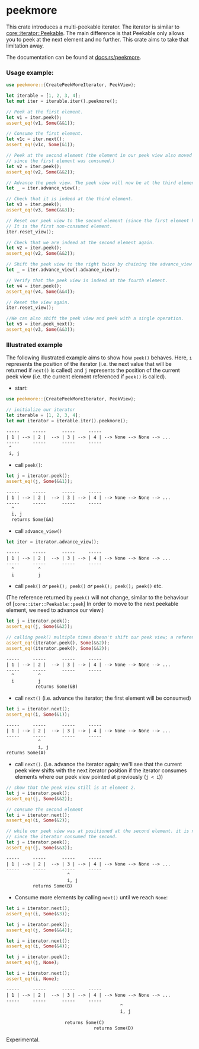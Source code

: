 # peekmore

This crate introduces a multi-peekable iterator.
The iterator is similar to [core::iterator::Peekable](https://doc.rust-lang.org/core/iter/struct.Peekable.html). 
The main difference is that Peekable only allows you to peek at the next element and no further.
This crate aims to take that limitation away.

The documentation can be found at [docs.rs/peekmore](https://docs.rs/peekmore/).

### Usage example:

```rust
use peekmore::{CreatePeekMoreIterator, PeekView};

let iterable = [1, 2, 3, 4];
let mut iter = iterable.iter().peekmore();

// Peek at the first element.
let v1 = iter.peek();
assert_eq!(v1, Some(&&1));

// Consume the first element.
let v1c = iter.next();
assert_eq!(v1c, Some(&1));

// Peek at the second element (the element in our peek view also moved to the second element,
// since the first element was consumed.)
let v2 = iter.peek();
assert_eq!(v2, Some(&&2));

// Advance the peek view. The peek view will now be at the third element.
let _ = iter.advance_view();

// Check that it is indeed at the third element.
let v3 = iter.peek();
assert_eq!(v3, Some(&&3));

// Reset our peek view to the second element (since the first element has been consumed).
// It is the first non-consumed element.
iter.reset_view();

// Check that we are indeed at the second element again.
let v2 = iter.peek();
assert_eq!(v2, Some(&&2));

// Shift the peek view to the right twice by chaining the advance_view method.
let _ = iter.advance_view().advance_view();

// Verify that the peek view is indeed at the fourth element.
let v4 = iter.peek();
assert_eq!(v4, Some(&&4));

// Reset the view again.
iter.reset_view();

//We can also shift the peek view and peek with a single operation.
let v3 = iter.peek_next();
assert_eq!(v3, Some(&&3));
```

### Illustrated example

The following illustrated example aims to show how `peek()` behaves. Here, `i` represents the position
of the iterator (i.e. the next value that will be returned if `next()` is called) and `j`
represents the position of the current peek view (i.e. the current element referenced if
`peek()` is called).

* start:

```rust
use peekmore::{CreatePeekMoreIterator, PeekView};

// initialize our iterator
let iterable = [1, 2, 3, 4];
let mut iterator = iterable.iter().peekmore();
```

```txt
-----     -----      -----     -----
| 1 | --> | 2 |  --> | 3 | --> | 4 | --> None --> None --> ...
-----     -----      -----     -----
 ^
 i, j
```

* call `peek()`:

```rust
let j = iterator.peek();
assert_eq!(j, Some(&&1));
```

```txt
-----     -----      -----     -----
| 1 | --> | 2 |  --> | 3 | --> | 4 | --> None --> None --> ...
-----     -----      -----     -----
  ^
  i, j
  returns Some(&A)

```

* call `advance_view()`

```rust
let iter = iterator.advance_view();
```

```txt
-----     -----      -----     -----
| 1 | --> | 2 |  --> | 3 | --> | 4 | --> None --> None --> ...
-----     -----      -----     -----
  ^         ^
  i         j
```

* call `peek()`
_or_ `peek(); peek()`  _or_ `peek(); peek(); peek()` etc.

(The reference returned by `peek()` will not change, similar to the behaviour of [`core::iter::Peekable::peek`]
  In order to move to the next peekable element, we need to advance our view.)

```rust
let j = iterator.peek();
assert_eq!(j, Some(&&2));

// calling peek() multiple times doesn't shift our peek view; a reference to the same element will be returned each call.
assert_eq!(iterator.peek(), Some(&&2));
assert_eq!(iterator.peek(), Some(&&2));
```

```txt
-----     -----      -----     -----
| 1 | --> | 2 |  --> | 3 | --> | 4 | --> None --> None --> ...
-----     -----      -----     -----
  ^         ^
  i         j
           returns Some(&B)
```


* call `next()`
 (i.e. advance the iterator; the first element will be consumed)

```rust
let i = iterator.next();
assert_eq!(i, Some(&1));
```

```txt
-----     -----      -----     -----
| 1 | --> | 2 |  --> | 3 | --> | 4 | --> None --> None --> ...
-----     -----      -----     -----
            ^
            i, j
returns Some(A)
```

* call `next()`.
 (i.e. advance the iterator again; we'll see that the current peek view shifts with the
  next iterator position if the iterator consumes elements where our peek view pointed at
  previously (`j < i`))


```rust
// show that the peek view still is at element 2.
let j = iterator.peek();
assert_eq!(j, Some(&&2));

// consume the second element
let i = iterator.next();
assert_eq!(i, Some(&2));

// while our peek view was at positioned at the second element. it is now at the third,
// since the iterator consumed the second.
let j = iterator.peek();
assert_eq!(j, Some(&&3));


```

```txt
-----     -----      -----     -----
| 1 | --> | 2 |  --> | 3 | --> | 4 | --> None --> None --> ...
-----     -----      -----     -----
                       ^
                       i, j
          returns Some(B)
```

* Consume more elements by calling `next()` until we reach `None`:

```rust
let i = iterator.next();
assert_eq!(i, Some(&3));

let j = iterator.peek();
assert_eq!(j, Some(&&4));

let i = iterator.next();
assert_eq!(i, Some(&4));

let j = iterator.peek();
assert_eq!(j, None);

let i = iterator.next();
assert_eq!(i, None);
```


```txt
-----     -----      -----     -----
| 1 | --> | 2 |  --> | 3 | --> | 4 | --> None --> None --> ...
-----     -----      -----     -----
                                           ^
                                           i, j
                      
                      returns Some(C)
                                 returns Some(D)
```

Experimental.